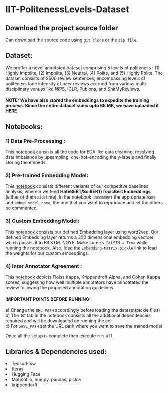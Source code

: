 # IIT-PolitenessLevels-Dataset

## Download the project source folder

Can download the source code using `git clone` or the `zip file`.

## Dataset:
We proffer a novel annotated dataset comprising 5 levels of politeness : (1) Highly Impolite, (2) Impolite, (3) Neutral, (4) Polite, and (5) Highly Polite. The dataset consists of 2500 review sentences, encompassing levels of politeness tone intensity of peer reviews accrued from various multi-disciplinary venues like NIPS, ICLR, Publons, and ShitMyReviews. 

#### NOTE: We have also stored the embeddings to expedite the training process. Since the entire dataset sums upto 68 MB, we have uploaded it [HERE](https://drive.google.com/drive/folders/1D_JuE4I17e6N0ReoCHWfRjLVMkFDBZl0?usp=sharing)

## Notebooks:

### 1) Data Pre-Processing :

This [notebook](https://github.com/meithnav/IIT-PolitenessLevels-Dataset/blob/main/notebooks/politeness-Dataset-Preprocess.ipynb) consists all the code for EDA like data cleaning, resolving data imbalance by upsampling, ohe-hot-encoding the y-labels and finally storing the embeds.

### 2) Pre-trained Embedding Model:

This [notebook](https://github.com/meithnav/IIT-PolitenessLevels-Dataset/blob/main/notebooks/politenesslevel-Pre-trainedEmbedding-model.ipynb) consists different variants of our competitve baselines analysis, wherein we feed <b> HateBERT/SciBERT/ToxicBert Embeddings</b> (either of them at a time). In the notebook `uncomment` the appropriate `name` and `embed_model_name`, the one that you want to reproduce and let the others be commented.

### 3) Custom Embedding Model:

This [notebook](https://github.com/meithnav/IIT-PolitenessLevels-Dataset/blob/main/notebooks/politeness-CustomEmbedding-model.ipynb)
consists our defined Embedding layer using word2vec. Our defined Embedding layer returns a 300 dimensional embedding vectoer which passes it to BiLSTM. NOYE: Make sure `is_BiLSTM = True` while running the notebook. Also, load the `Embedding-Matrix.pickle` [link](https://drive.google.com/file/d/1rLlHkxkujGiZNTtmoP0GplOgRVRFmCw2/view?usp=share_link) to load the weights for our custom embeddings.

### 4) Inter Annotator Agreement :
This [notebook](https://github.com/meithnav/IIT-PolitenessLevels-Dataset/blob/main/IAA/iaa.ipynb) depicts Fleiss Kappa, Krippendroff Alpha, and Cohen Kappa scores, suggesting how well multiple annotators have annoatated the review following the proposed annotation guidelines. 

#### IMPORTANT POINTS BEFORE RUNNING:

a) Change the `URL PATH` accordingly before loading the dataset(pickle files) <br>
b) The 1st tab in the notebook consists all the additional dependencies required and will be downloaded on running the cell <br>
c) For `SAVE_PATH` set the URL path where you want to save the trained model <br>

Once all the setup is complete then execute `run all`.

## Libraries & Dependencies used:

  <li>TensorFlow
  <li>Keras
  <li>Hugging Face
  <li>Matplotlib, numpy, pandas, pickle
  <li> krippendorff
